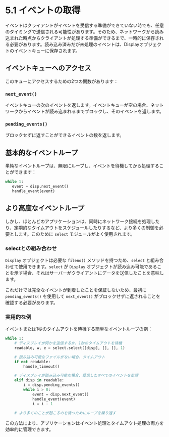 # 5.1 イベントの取得

イベントはクライアントがイベントを受信する準備ができていない時でも、任意のタイミングで送信される可能性があります。そのため、ネットワークから読み込まれた時点からクライアントが処理する準備ができるまで、一時的に保存される必要があります。読み込み済みだが未処理のイベントは、Displayオブジェクトのイベントキューに保存されます。

## イベントキューへのアクセス

このキューにアクセスするための2つの関数があります：

### `next_event()`
イベントキューの次のイベントを返します。イベントキューが空の場合、ネットワークからイベントが読み込まれるまでブロックし、そのイベントを返します。

### `pending_events()`
ブロックせずに返すことができるイベントの数を返します。

## 基本的なイベントループ

単純なイベントループは、無限にループし、イベントを待機してから処理することができます：

```python
while 1:
   event = disp.next_event()
   handle_event(event)
```

## より高度なイベントループ

しかし、ほとんどのアプリケーションは、同時にネットワーク接続を処理したり、定期的なタイムアウトをスケジュールしたりするなど、より多くの制御を必要とします。このために `select` モジュールがよく使用されます。

### selectとの組み合わせ

`Display` オブジェクトは必要な `fileno()` メソッドを持つため、`select` と組み合わせて使用できます。`select` が `Display` オブジェクトが読み込み可能であることを示す場合、それはサーバーがクライアントにデータを送信したことを意味します。

これだけでは完全なイベントが到着したことを保証しないため、最初に `pending_events()` を使用して `next_event()` がブロックせずに返されることを確認する必要があります。

### 実用的な例

イベントまたは1秒のタイムアウトを待機する簡単なイベントループの例：

```python
while 1:
    # ディスプレイが何かを送信するか、1秒のタイムアウトを待機
    readable, w, e = select.select([disp], [], [], 1)

    # 読み込み可能なファイルがない場合、タイムアウト
    if not readable:
        handle_timeout()

    # ディスプレイが読み込み可能な場合、受信したすべてのイベントを処理
    elif disp in readable:
        i = disp.pending_events()
        while i > 0:
            event = disp.next_event()
            handle_event(event)
            i = i - 1

    # より多くのことが起こるのを待つためにループを繰り返す
```

この方法により、アプリケーションはイベント処理とタイムアウト処理の両方を効率的に管理できます。
